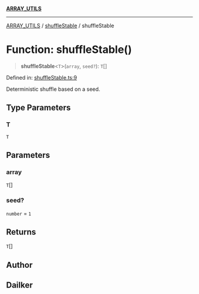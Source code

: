 [**ARRAY_UTILS**](../../README.md)

***

[ARRAY_UTILS](../../README.md) / [shuffleStable](../README.md) / shuffleStable

# Function: shuffleStable()

> **shuffleStable**\<`T`\>(`array`, `seed?`): `T`[]

Defined in: [shuffleStable.ts:9](https://github.com/dailker/everyutil/blob/9f9d77d7401f21657d579473c8868c96f7b4bad7/src/array/shuffleStable.ts#L9)

Deterministic shuffle based on a seed.

## Type Parameters

### T

`T`

## Parameters

### array

`T`[]

### seed?

`number` = `1`

## Returns

`T`[]

## Author

## Dailker
